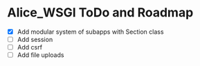 # Alice_WSGI ToDo and Roadmap

- [x] Add modular system of subapps with Section class
- [ ] Add session
- [ ] Add csrf
- [ ] Add file uploads